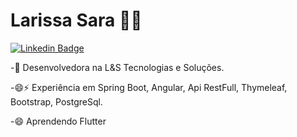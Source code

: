 

<!--
**larissaSara/larissaSara** is a ✨ _special_ ✨ repository because its `README.md` (this file) appears on your GitHub profile.

Here are some ideas to get you started:

- 🔭 I’m currently working on ...
- 🌱 I’m currently learning ...
- 👯 I’m looking to collaborate on ...
- 🤔 I’m looking for help with ...
- 💬 Ask me about ...
- 📫 How to reach me: ...
- 😄 Pronouns: ...
- ⚡ Fun fact: ...
-->

# Larissa Sara :man_technologist:

[![Linkedin Badge](https://img.shields.io/badge/-LinkedIn-blue?style=flat-square&logo=Linkedin&logo=Linkedin&logoColor=white&link=https://www.linkedin.com/in/larissaSara)](https://www.linkedin.com/in/larissa-sara-cunha-sousa-16a68987/)


-🔭 Desenvolvedora na L&S Tecnologias e Soluções.

-😄⚡ Experiência em Spring Boot, Angular, Api RestFull, Thymeleaf, Bootstrap, PostgreSql.

-😄 Aprendendo Flutter
